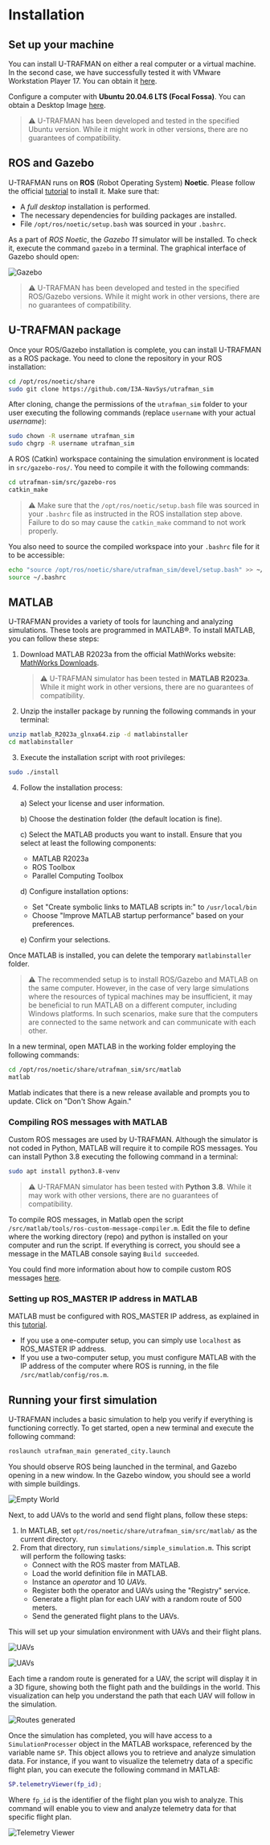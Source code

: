 # Installation


## Set up your machine

You can install U-TRAFMAN on either a real computer or a virtual machine. In the second case, we have successfully tested it with VMware Workstation Player 17. You can obtain it [here](https://www.vmware.com/es/products/workstation-player/workstation-player-evaluation.html).

Configure a computer with **Ubuntu 20.04.6 LTS (Focal Fossa)**. You can obtain a Desktop Image [here](https://releases.ubuntu.com/focal).

>:warning: U-TRAFMAN has been developed and tested in the specified Ubuntu version. While it might work in other versions, there are no guarantees of compatibility.


## ROS and Gazebo

U-TRAFMAN runs on **ROS** (Robot Operating System) **Noetic**. 
Please follow the official [tutorial](https://wiki.ros.org/noetic/Installation/Ubuntu) to install it.
Make sure that:
- A _full desktop_ installation is performed.
- The necessary dependencies for building packages are installed.
- File `/opt/ros/noetic/setup.bash` was sourced in your `.bashrc`.

As a part of _ROS Noetic_, the _Gazebo 11_ simulator will be installed. To check it, execute the command `gazebo` in a terminal. The graphical interface of Gazebo should open:

![Gazebo](./img/gazebo.png 'Gazebo simulator. :size=600px')

>:warning: U-TRAFMAN has been developed and tested in the specified ROS/Gazebo versions. While it might work in other versions, there are no guarantees of compatibility.


## U-TRAFMAN package

Once your ROS/Gazebo installation is complete, you can install U-TRAFMAN as a ROS package.
You need to clone the repository in your ROS installation:
```bash
cd /opt/ros/noetic/share
sudo git clone https://github.com/I3A-NavSys/utrafman_sim
```

After cloning, change the permissions of the `utrafman_sim` folder to your user executing the following commands (replace `username` with your actual _username_):
```bash
sudo chown -R username utrafman_sim
sudo chgrp -R username utrafman_sim
```

A ROS (Catkin) workspace containing the simulation environment is located in `src/gazebo-ros/`. 
You need to compile it with the following commands:
```bash
cd utrafman-sim/src/gazebo-ros
catkin_make
```
>:warning: Make sure that the `/opt/ros/noetic/setup.bash` file was sourced in your `.bashrc` file as instructed in the ROS installation step above. Failure to do so may cause the `catkin_make` command to not work properly.

You also need to source the compiled workspace into your `.bashrc` file for it to be accessible:
```bash
echo "source /opt/ros/noetic/share/utrafman_sim/devel/setup.bash" >> ~/.bashrc
source ~/.bashrc
```


## MATLAB

U-TRAFMAN provides a variety of tools for launching and analyzing simulations. These tools are programmed in MATLAB®.
To install MATLAB, you can follow these steps:


1. Download MATLAB R2023a from the official MathWorks website: [MathWorks Downloads](https://es.mathworks.com/downloads).

   >:warning:  U-TRAFMAN simulator has been tested in **MATLAB R2023a**. While it might work in other versions, there are no guarantees of compatibility.

2. Unzip the installer package by running the following commands in your terminal:
```bash
unzip matlab_R2023a_glnxa64.zip -d matlabinstaller
cd matlabinstaller
```
3. Execute the installation script with root privileges:
```bash
sudo ./install
```
4. Follow the installation process:

   a) Select your license and user information.
   
   b) Choose the destination folder (the default location is fine).

   c) Select the MATLAB products you want to install. Ensure that you select at least the following components:
      - MATLAB R2023a
      - ROS Toolbox
      - Parallel Computing Toolbox
      
   d) Configure installation options:
      - Set "Create symbolic links to MATLAB scripts in:" to `/usr/local/bin`
      - Choose "Improve MATLAB startup performance" based on your preferences.
      
   e) Confirm your selections.

Once MATLAB is installed, you can delete the temporary `matlabinstaller` folder.

>:warning:  The recommended setup is to install ROS/Gazebo and MATLAB on the same computer. However, in the case of very large simulations where the resources of typical machines may be insufficient, it may be beneficial to run MATLAB on a different computer, including Windows platforms. In such scenarios, make sure that the computers are connected to the same network and can communicate with each other.

In a new terminal, open MATLAB in the working folder employing the following commands:
```bash
cd /opt/ros/noetic/share/utrafman_sim/src/matlab
matlab
```
Matlab indicates that there is a new release available and prompts you to update. Click on "Don't Show Again."


### Compiling ROS messages with MATLAB

Custom ROS messages are used by U-TRAFMAN. Although the simulator is not coded in Python, MATLAB will require it to compile ROS messages. You can install Python 3.8 executing the following command in a terminal:
```bash
sudo apt install python3.8-venv
```
>⚠️ U-TRAFMAN simulator has been tested with **Python 3.8**. While it may work with other versions, there are no guarantees of compatibility.

To compile ROS messages, in Matlab open the script `/src/matlab/tools/ros-custom-message-compiler.m`. Edit the file to define where the working directory (repo) and python is installed on your computer and run the script. If everything is correct, you should see a message in the MATLAB console saying `Build succeeded`.

You could find more information about how to compile custom ROS messages [here](https://es.mathworks.com/help/ros/custom-message-support.html?s_tid=CRUX_lftnav). 


### Setting up ROS_MASTER IP address in MATLAB
MATLAB must be configured with ROS_MASTER IP address, as explained in this [tutorial](https://es.mathworks.com/help/ros/ug/get-started-with-ros.html).
- If you use a one-computer setup, you can simply use `localhost` as ROS_MASTER IP address.
- If you use a two-computer setup, you must configure MATLAB with the IP address of the computer where ROS is running, in the file `/src/matlab/config/ros.m`. 


## Running your first simulation

U-TRAFMAN includes a basic simulation to help you verify if everything is functioning correctly. To get started, open a new terminal and execute the following command:

```bash
roslaunch utrafman_main generated_city.launch
```
You should observe ROS being launched in the terminal, and Gazebo opening in a new window. In the Gazebo window, you should see a world with simple buildings.

![Empty World](./img/tutorials/simple-simulation-1.png 'Gazebo Viewer with a generated city world.  :size=800px')


Next, to add UAVs to the world and send flight plans, follow these steps:

1. In MATLAB, set `opt/ros/noetic/share/utrafman_sim/src/matlab/` as the current directory.
2. From that directory, run `simulations/simple_simulation.m`. This script will perform the following tasks:
   - Connect with the ROS master from MATLAB.
   - Load the world definition file in MATLAB.
   - Instance an _operator_ and 10 _UAVs_.
   - Register both the operator and UAVs using the "Registry" service.
   - Generate a flight plan for each UAV with a random route of 500 meters.
   - Send the generated flight plans to the UAVs.

This will set up your simulation environment with UAVs and their flight plans.


![UAVs](./img/tutorials/simple-simulation-2.png 'Gazebo Viewer. Ten UAVs flying in the world. :size=800px')

![UAVs](./img/tutorials/simple-simulation-3.png 'Gazebo Viewer. Ten UAVs flying in the world. :size=800px')

Each time a random route is generated for a UAV, the script will display it in a 3D figure, showing both the flight path and the buildings in the world. This visualization can help you understand the path that each UAV will follow in the simulation.

![Routes generated](./img/tutorials/simple-simulation-random-routes.png 'Random routes generated :size=800px')

Once the simulation has completed, you will have access to a `SimulationProcesser` object in the MATLAB workspace, referenced by the variable name `SP`. This object allows you to retrieve and analyze simulation data. For instance, if you want to visualize the telemetry data of a specific flight plan, you can execute the following command in MATLAB:

```matlab
SP.telemetryViewer(fp_id);
```
Where `fp_id` is the identifier of the flight plan you wish to analyze. This command will enable you to view and analyze telemetry data for that specific flight plan.


![Telemetry Viewer](./img/tutorials/simple-simulation-telemetry-viewer.png 'MATLAB Telemetry Viewer :size=800px')




